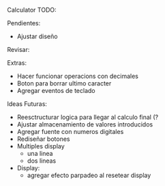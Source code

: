 Calculator TODO:

Pendientes:
- Ajustar diseño

Revisar:

Extras:
- Hacer funcionar operacions con decimales
- Boton para borrar ultimo caracter
- Agregar eventos de teclado


Ideas Futuras:
- Reesctructurar logica para llegar al calculo final (?
- Ajustar almacenamiento de valores introducidos
- Agregar fuente con numeros digitales
- Rediseñar botones
- Multiples display
    - una linea
    - dos lineas
- Display:
    - agregar efecto parpadeo al resetear display

